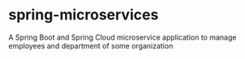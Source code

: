 # spring-microservices
A Spring Boot and Spring Cloud microservice application to manage employees and department of some organization
